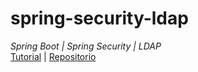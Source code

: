 # spring-security-ldap
_Spring Boot | Spring Security | LDAP_  
[Tutorial](https://www.youtube.com/watch?v=-wDUChgvYgU) | [Repositorio](https://github.com/LuisValles92/spring-security-ldap)
